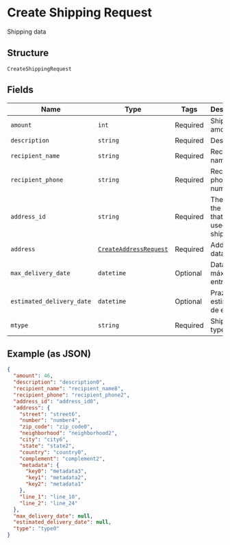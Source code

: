 
# Create Shipping Request

Shipping data

## Structure

`CreateShippingRequest`

## Fields

| Name | Type | Tags | Description |
|  --- | --- | --- | --- |
| `amount` | `int` | Required | Shipping amount |
| `description` | `string` | Required | Description |
| `recipient_name` | `string` | Required | Recipient name |
| `recipient_phone` | `string` | Required | Recipient phone number |
| `address_id` | `string` | Required | The id of the address that will be used for shipping |
| `address` | [`CreateAddressRequest`](/doc/models/create-address-request.md) | Required | Address data |
| `max_delivery_date` | `datetime` | Optional | Data máxima de entrega |
| `estimated_delivery_date` | `datetime` | Optional | Prazo estimado de entrega |
| `mtype` | `string` | Required | Shipping type |

## Example (as JSON)

```json
{
  "amount": 46,
  "description": "description0",
  "recipient_name": "recipient_name8",
  "recipient_phone": "recipient_phone2",
  "address_id": "address_id0",
  "address": {
    "street": "street6",
    "number": "number4",
    "zip_code": "zip_code0",
    "neighborhood": "neighborhood2",
    "city": "city6",
    "state": "state2",
    "country": "country0",
    "complement": "complement2",
    "metadata": {
      "key0": "metadata3",
      "key1": "metadata2",
      "key2": "metadata1"
    },
    "line_1": "line_10",
    "line_2": "line_24"
  },
  "max_delivery_date": null,
  "estimated_delivery_date": null,
  "type": "type0"
}
```


